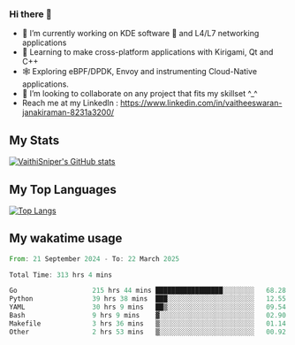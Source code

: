 ### Hi there 👋

- 🔭 I’m currently working on KDE software 💓 and L4/L7 networking applications 
- 📖 Learning to make cross-platform applications with Kirigami, Qt and C++
- 🕸️ Exploring eBPF/DPDK, Envoy and instrumenting Cloud-Native applications. 
- 👯 I’m looking to collaborate on any project that fits my skillset ^_^
- Reach me at my LinkedIn : https://www.linkedin.com/in/vaitheeswaran-janakiraman-8231a3200/

## My Stats
[![VaithiSniper's GitHub stats](https://github-readme-stats.vercel.app/api?username=VaithiSniper&hide=stars&theme=radical)](https://github.com/anuraghazra/github-readme-stats)

## My Top Languages

[![Top Langs](https://github-readme-stats.vercel.app/api/top-langs/?username=VaithiSniper&layout=compact)](https://github.com/anuraghazra/github-readme-stats)

## My wakatime usage

<!--START_SECTION:waka-->

```rust
From: 21 September 2024 - To: 22 March 2025

Total Time: 313 hrs 4 mins

Go                   215 hrs 44 mins █████████████████░░░░░░░░   68.28 %
Python               39 hrs 38 mins  ███░░░░░░░░░░░░░░░░░░░░░░   12.55 %
YAML                 30 hrs 9 mins   ██▒░░░░░░░░░░░░░░░░░░░░░░   09.54 %
Bash                 9 hrs 9 mins    ▓░░░░░░░░░░░░░░░░░░░░░░░░   02.90 %
Makefile             3 hrs 36 mins   ▒░░░░░░░░░░░░░░░░░░░░░░░░   01.14 %
Other                2 hrs 53 mins   ▒░░░░░░░░░░░░░░░░░░░░░░░░   00.92 %
```

<!--END_SECTION:waka-->
